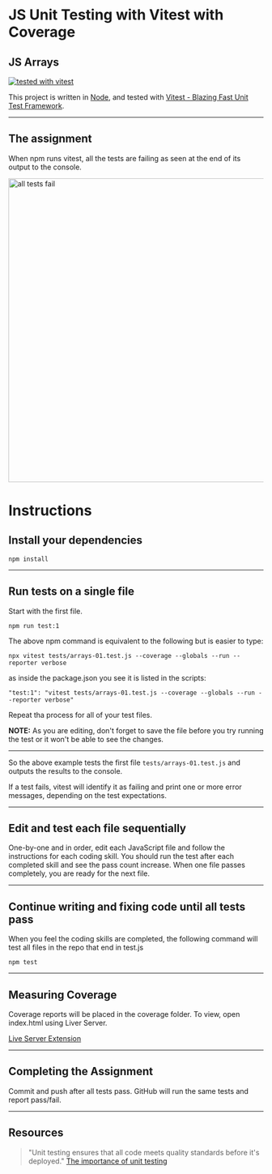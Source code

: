 # JS Unit Testing with Vitest with Coverage

## JS Arrays

[![tested with vitest](https://img.shields.io/badge/tested_with-vitest-99424f.svg)](https://vitest.dev/)




This project is written in [Node](https://nodejs.org/en/), and tested with [Vitest - Blazing Fast Unit Test Framework](https://vitestjs.io/).

---

## The assignment

When npm runs vitest, all the tests are failing as seen at the end of its output to the console.


<img width="600" alt="all tests fail"  src="https://user-images.githubusercontent.com/13385801/189547187-9a6e14e8-0d1f-45e0-bde7-db0ffee09bff.png">


# Instructions

## Install your dependencies

`npm install`

---

## Run tests on a single file

Start with the first file.

`npm run test:1`

The above npm command is equivalent to the following but is easier to type:

`npx vitest tests/arrays-01.test.js --coverage --globals --run --reporter verbose`

as inside the package.json you see it is listed in the scripts:

`"test:1": "vitest tests/arrays-01.test.js --coverage --globals --run --reporter verbose"`

Repeat tha process for all of your test files.

**NOTE:** As you are editing, don't forget to save the file before you try running the test or it won't be able to see the changes.

---

So the above example tests the first file `tests/arrays-01.test.js` and outputs the results to the console.

If a test fails, vitest will identify it as failing and print one or more error messages, depending on the test expectations.

---

## Edit and test each file sequentially

One-by-one and in order, edit each JavaScript file and follow the instructions for each coding skill. You should run the test after each completed skill and see the pass count increase. When one file passes completely, you are ready for the next file.

---

## Continue writing and fixing code until all tests pass

When you feel the coding skills are completed, the following command will test all files in the repo that end in test.js

`npm test`

---

## Measuring Coverage

Coverage reports will be placed in the coverage folder. To view, open index.html using Liver Server.

[Live Server Extension](https://marketplace.visualstudio.com/items?itemName=ritwickdey.LiveServer)

---


## Completing the Assignment

Commit and push after all tests pass. GitHub will run the same tests and report pass/fail.

---

## Resources

> "Unit testing ensures that all code meets quality standards before it's deployed."
> [The importance of unit testing](https://fortegrp.com/the-importance-of-unit-testing/)
